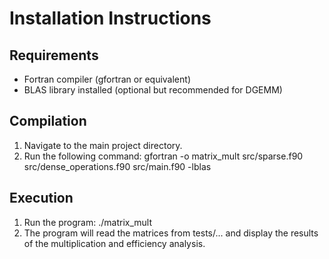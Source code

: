 # Installation Instructions

## Requirements
- Fortran compiler (gfortran or equivalent)
- BLAS library installed (optional but recommended for DGEMM)

## Compilation
1. Navigate to the main project directory.
2. Run the following command: gfortran -o matrix_mult src/sparse.f90 src/dense_operations.f90 src/main.f90 -lblas

## Execution
1. Run the program: ./matrix_mult
2. The program will read the matrices from tests/... and display the results of the multiplication and efficiency analysis.
